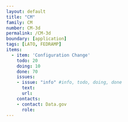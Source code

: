 ```yaml
---
layout: default
title: "CM"
family: CM
number: CM-3d
permalink: /CM-3d
boundary: [application]
tags: [LATO, FEDRAMP]
items:
  - item: 'Configuration Change'
    todo: 20
    doing: 10
    done: 70   
    issues:
    - issue: "info" #info, todo, doing, done
      text:
      url:
    contacts:
    - contact: Data.gov
      role:
---
```


